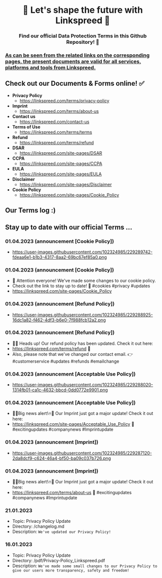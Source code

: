 <h1 align="center">🚀 Let's shape the future with Linkspreed 🧡</h1>
<h3 align="center">Find our official Data Protection Terms in this Github Repository! 📱</h3>

### [**As can be seen from the related links on the corresponding pages, the present documents are valid for all services, platforms and tools from Linkspreed.**](https://github.com/linkspreed/pages)

## Check out our Documents & Forms online! ✅
- **Privacy Policy**
  - https://linkspreed.com/terms/privacy-policy
- **Imprint**
  - https://linkspreed.com/terms/about-us
- **Contact us**
  - https://linkspreed.com/contact-us
- **Terms of Use**
  - https://linkspreed.com/terms/terms
- **Refund**
  - https://linkspreed.com/terms/refund
- **DSAR**
  - https://linkspreed.com/site-pages/DSAR
- **CCPA**
  - https://linkspreed.com/site-pages/CCPA
- **EULA**
  - https://linkspreed.com/site-pages/EULA
- **Disclaimer**
  - https://linkspreed.com/site-pages/Disclaimer
- **Cookie Policy**
  - https://linkspreed.com/site-pages/Cookie_Policy

## Our Terms log :)

## Stay up to date with our official Terms ...

### 01.04.2023 (announcement [Cookie Policy])
- https://user-images.githubusercontent.com/102324985/229289742-fdeaa6e1-b1b3-4317-8aa2-69bc67ef85a0.png

### 01.04.2023 (announcement [Cookie Policy])
- 🍪 Attention everyone! We've made some changes to our cookie policy. 
- Check out the link to stay up to date! 🍪 #cookies #privacy #updates
- https://linkspreed.com/site-pages/Cookie_Policy

### 01.04.2023 (announcement [Refund Policy])
- https://user-images.githubusercontent.com/102324985/229288925-16dc1a82-f462-4df3-b6e0-7f988fcb12a2.png

### 01.04.2023 (announcement [Refund Policy])
- 📢👀 Heads up! Our refund policy has been updated. Check it out here: 
- https://linkspreed.com/terms/refund 🔄 
- Also, please note that we've changed our contact email. 👉 #customerservice #updates #refunds #emailchange

### 01.04.2023 (announcement [Acceptable Use Policy])
- https://user-images.githubusercontent.com/102324985/229288020-1314fb01-ca1c-4632-bbcd-0dd0772e9901.png

### 01.04.2023 (announcement [Acceptable Use Policy])
- 📢🔥Big news alert!🔥📢 Our Imprint just got a major update! Check it out here: 
- https://linkspreed.com/site-pages/Acceptable_Use_Policy 🤩 #excitingupdates #companynews #Imprintupdate

### 01.04.2023 (announcement [Imprint])
- https://user-images.githubusercontent.com/102324985/229287120-2da8dcf9-c624-46a4-bf50-ba09c037b726.png

### 01.04.2023 (announcement [Imprint])
- 📢🔥Big news alert!🔥📢 Our Imprint just got a major update! Check it out here: 
- https://linkspreed.com/terms/about-us 🤩 #excitingupdates #companynews #Imprintupdate

### 21.01.2023
- Topic: Privacy Policy Update
- Directory: /changelog.md
- Description: ``` We've updated our Privacy Policy! ```

### 16.01.2023
- Topic: Privacy Policy Update
- Directory: /pdf/Privacy-Policy_Linkspreed.pdf
- Description: ``` We've made some small changes to our Privacy Policy to give our users more transparency, safety and freedom! ```
